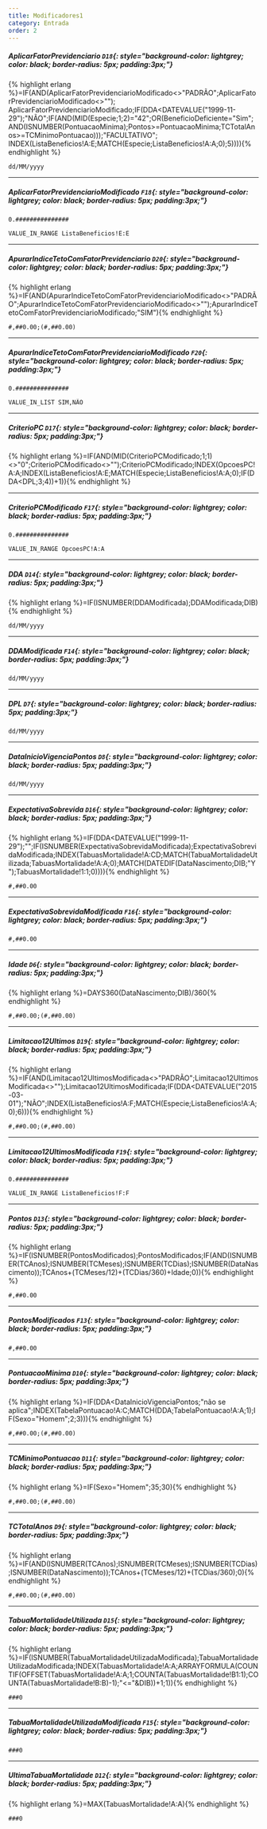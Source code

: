 ```yaml
---
title: Modificadores1
category: Entrada
order: 2
---
```


##### **AplicarFatorPrevidenciario** `D18`{: style="background-color: lightgrey; color: black; border-radius: 5px; padding:3px;"}
{% highlight erlang %}=IF(AND(AplicarFatorPrevidenciarioModificado<>"PADRÃO";AplicarFatorPrevidenciarioModificado<>"");
AplicarFatorPrevidenciarioModificado;IF(DDA<DATEVALUE("1999-11-29");"NÃO";IF(AND(MID(Especie;1;2)="42";OR(BeneficioDeficiente="Sim";
 AND(ISNUMBER(PontuacaoMinima);Pontos>=PontuacaoMinima;TCTotalAnos>=TCMinimoPontuacao)));"FACULTATIVO";
INDEX(ListaBeneficios!A:E;MATCH(Especie;ListaBeneficios!A:A;0);5)))){% endhighlight %}


~~~
dd/MM/yyyy
~~~




* * *

##### **AplicarFatorPrevidenciarioModificado** `F18`{: style="background-color: lightgrey; color: black; border-radius: 5px; padding:3px;"}


~~~
0.###############
~~~


~~~
VALUE_IN_RANGE ListaBeneficios!E:E
~~~



* * *

##### **ApurarIndiceTetoComFatorPrevidenciario** `D20`{: style="background-color: lightgrey; color: black; border-radius: 5px; padding:3px;"}
{% highlight erlang %}=IF(AND(ApurarIndiceTetoComFatorPrevidenciarioModificado<>"PADRÃO";ApurarIndiceTetoComFatorPrevidenciarioModificado<>"");ApurarIndiceTetoComFatorPrevidenciarioModificado;"SIM"){% endhighlight %}


~~~
#,##0.00;(#,##0.00)
~~~




* * *

##### **ApurarIndiceTetoComFatorPrevidenciarioModificado** `F20`{: style="background-color: lightgrey; color: black; border-radius: 5px; padding:3px;"}


~~~
0.###############
~~~


~~~
VALUE_IN_LIST SIM,NÃO
~~~



* * *

##### **CriterioPC** `D17`{: style="background-color: lightgrey; color: black; border-radius: 5px; padding:3px;"}
{% highlight erlang %}=IF(AND(MID(CriterioPCModificado;1;1)<>"0";CriterioPCModificado<>"");CriterioPCModificado;INDEX(OpcoesPC!A:A;INDEX(ListaBeneficios!A:E;MATCH(Especie;ListaBeneficios!A:A;0);IF(DDA<DPL;3;4))+1)){% endhighlight %}





* * *

##### **CriterioPCModificado** `F17`{: style="background-color: lightgrey; color: black; border-radius: 5px; padding:3px;"}


~~~
0.###############
~~~


~~~
VALUE_IN_RANGE OpcoesPC!A:A
~~~



* * *

##### **DDA** `D14`{: style="background-color: lightgrey; color: black; border-radius: 5px; padding:3px;"}
{% highlight erlang %}=IF(ISNUMBER(DDAModificada);DDAModificada;DIB){% endhighlight %}


~~~
dd/MM/yyyy
~~~




* * *

##### **DDAModificada** `F14`{: style="background-color: lightgrey; color: black; border-radius: 5px; padding:3px;"}


~~~
dd/MM/yyyy
~~~




* * *

##### **DPL** `D7`{: style="background-color: lightgrey; color: black; border-radius: 5px; padding:3px;"}


~~~
dd/MM/yyyy
~~~




* * *

##### **DataInicioVigenciaPontos** `D8`{: style="background-color: lightgrey; color: black; border-radius: 5px; padding:3px;"}


~~~
dd/MM/yyyy
~~~




* * *

##### **ExpectativaSobrevida** `D16`{: style="background-color: lightgrey; color: black; border-radius: 5px; padding:3px;"}
{% highlight erlang %}=IF(DDA<DATEVALUE("1999-11-29");"";IF(ISNUMBER(ExpectativaSobrevidaModificada);ExpectativaSobrevidaModificada;INDEX(TabuasMortalidade!A:CD;MATCH(TabuaMortalidadeUtilizada;TabuasMortalidade!A:A;0);MATCH(DATEDIF(DataNascimento;DIB;"Y");TabuasMortalidade!1:1;0)))){% endhighlight %}


~~~
#,##0.00
~~~




* * *

##### **ExpectativaSobrevidaModificada** `F16`{: style="background-color: lightgrey; color: black; border-radius: 5px; padding:3px;"}


~~~
#,##0.00
~~~




* * *

##### **Idade** `D6`{: style="background-color: lightgrey; color: black; border-radius: 5px; padding:3px;"}
{% highlight erlang %}=DAYS360(DataNascimento;DIB)/360{% endhighlight %}


~~~
#,##0.00;(#,##0.00)
~~~




* * *

##### **Limitacao12Ultimos** `D19`{: style="background-color: lightgrey; color: black; border-radius: 5px; padding:3px;"}
{% highlight erlang %}=IF(AND(Limitacao12UltimosModificada<>"PADRÃO";Limitacao12UltimosModificada<>"");Limitacao12UltimosModificada;IF(DDA<DATEVALUE("2015-03-01");"NÃO";INDEX(ListaBeneficios!A:F;MATCH(Especie;ListaBeneficios!A:A;0);6))){% endhighlight %}


~~~
#,##0.00;(#,##0.00)
~~~




* * *

##### **Limitacao12UltimosModificada** `F19`{: style="background-color: lightgrey; color: black; border-radius: 5px; padding:3px;"}


~~~
0.###############
~~~


~~~
VALUE_IN_RANGE ListaBeneficios!F:F
~~~



* * *

##### **Pontos** `D13`{: style="background-color: lightgrey; color: black; border-radius: 5px; padding:3px;"}
{% highlight erlang %}=IF(ISNUMBER(PontosModificados);PontosModificados;IF(AND(ISNUMBER(TCAnos);ISNUMBER(TCMeses);ISNUMBER(TCDias);ISNUMBER(DataNascimento));TCAnos+(TCMeses/12)+(TCDias/360)+Idade;0)){% endhighlight %}


~~~
#,##0.00
~~~




* * *

##### **PontosModificados** `F13`{: style="background-color: lightgrey; color: black; border-radius: 5px; padding:3px;"}


~~~
#,##0.00
~~~




* * *

##### **PontuacaoMinima** `D10`{: style="background-color: lightgrey; color: black; border-radius: 5px; padding:3px;"}
{% highlight erlang %}=IF(DDA<DataInicioVigenciaPontos;"não se aplica";INDEX(TabelaPontuacao!A:C;MATCH(DDA;TabelaPontuacao!A:A;1);IF(Sexo="Homem";2;3))){% endhighlight %}


~~~
#,##0.00;(#,##0.00)
~~~




* * *

##### **TCMinimoPontuacao** `D11`{: style="background-color: lightgrey; color: black; border-radius: 5px; padding:3px;"}
{% highlight erlang %}=IF(Sexo="Homem";35;30){% endhighlight %}


~~~
#,##0.00;(#,##0.00)
~~~




* * *

##### **TCTotalAnos** `D9`{: style="background-color: lightgrey; color: black; border-radius: 5px; padding:3px;"}
{% highlight erlang %}=IF(AND(ISNUMBER(TCAnos);ISNUMBER(TCMeses);ISNUMBER(TCDias);ISNUMBER(DataNascimento));TCAnos+(TCMeses/12)+(TCDias/360);0){% endhighlight %}


~~~
#,##0.00;(#,##0.00)
~~~




* * *

##### **TabuaMortalidadeUtilizada** `D15`{: style="background-color: lightgrey; color: black; border-radius: 5px; padding:3px;"}
{% highlight erlang %}=IF(ISNUMBER(TabuaMortalidadeUtilizadaModificada);TabuaMortalidadeUtilizadaModificada;INDEX(TabuasMortalidade!A:A;ARRAYFORMULA(COUNTIF(OFFSET(TabuasMortalidade!A:A;1;COUNTA(TabuasMortalidade!B1:1);COUNTA(TabuasMortalidade!B:B)-1);"<="&DIB))+1;1)){% endhighlight %}


~~~
###0
~~~




* * *

##### **TabuaMortalidadeUtilizadaModificada** `F15`{: style="background-color: lightgrey; color: black; border-radius: 5px; padding:3px;"}


~~~
###0
~~~




* * *

##### **UltimaTabuaMortalidade** `D12`{: style="background-color: lightgrey; color: black; border-radius: 5px; padding:3px;"}
{% highlight erlang %}=MAX(TabuasMortalidade!A:A){% endhighlight %}


~~~
###0
~~~


